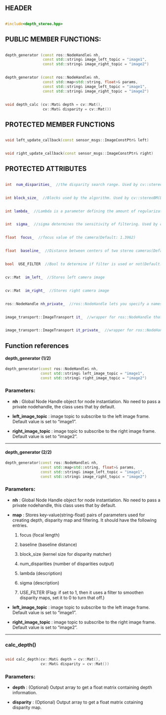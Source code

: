 
## HEADER

  

```c++

#include<depth_stereo.hpp>

```

  

## PUBLIC MEMBER FUNCTIONS:

  

```c++

depth_generator (const ros::NodeHandle& nh,
				 const std::string& image_left_topic = "image1",
				 const std::string& image_right_topic = "image2")

```

```c++

depth_generator (const ros::NodeHandle& nh,
				 const std::map<std::string, float>& params,
				 const std::string& image_left_topic = "image1",
				 const std::string& image_right_topic = "image2")

```

```c++

void depth_calc (cv::Mat& depth = cv::Mat(),
		         cv::Mat& disparity = cv::Mat())

```

  

## PROTECTED MEMBER FUNCTIONS

  

```c++

void left_update_callback(const sensor_msgs::ImageConstPtr& left)

```

```c++

void right_update_callback(const sensor_msgs::ImageConstPtr& right)

```

  

## PROTECTED ATTRIBUTES

  

```c++

int  num_disparities_  //the disparity search range. Used by cv::stereoBM(Default: 2*16)

```

```c++

int block_size_  //Blocks used by the algorithm. Used by cv::stereoBM(Default: 5)

```

```c++

int lambda_  //Lambda is a parameter defining the amount of regularization during filtering. Used by cv::ximgproc::DisparityWLSFilter(Default: 8000)

```

```c++

int  sigma_  //sigma determines the sensitivity of filtering. Used by cv::ximgproc::DisparityWLSFilter(Default: 5)

```

```c++

float  focus_  //focus value of the camera(Default: 1.3962)

```

```c++

float  baseline_  //Distance between centers of two stereo cameras(Default: 0.05)

```

```c++

bool  USE_FILTER  //Bool to determine if filter is used or not(Default: true)

```

```c++

cv::Mat  im_left_  //Stores left camera image

```

```c++

cv::Mat  im_right_  //Stores right camera image

```

```c++

ros::NodeHandle nh_private_  //ros::NodeHandle lets you specify a namespace for constructor

```

```c++

image_transport::ImageTransport it_  //wrapper for ros::NodeHandle that specialises for image data.

```

```c++

image_transport::ImageTransport it_private_  //wrapper for ros::NodeHandle that specialises for image data.

```
## Function references

#### depth_generator (1/2)
```c++
depth_generator(const ros::NodeHandle& nh,
			    const std::string& left_image_topic = "image1",
			    const std::string& right_image_topic = "image2")
```


### Parameters:

- **nh** : Global Node Handle object for node instantiation. No need to pass a private nodehandle, the class uses that by default.

- **left_image_topic** : image topic to subscribe to the left image frame. Default value is set to “image1”.

- **right_image_topic** : image topic to subscribe to the right image frame. Default value is set to “image2”.
------

#### depth_generator (2/2)
```c++
depth_generator(const ros::NodeHandle& nh,
				const std::map<std::string, float>& params,
				const std::string& image_left_topic = "image1",
				const std::string& image_right_topic = "image2")
```
  

### Parameters:

- **nh** : Global Node Handle object for node instantiation. No need to pass a private nodehandle, this class uses that by default.
    
- **map** : Stores key-value(string-float) pairs of parameters used for creating depth, disparity map and filtering. It should have the following entries.
    

    1. focus  (focal length)

    2. baseline (baseline distance)

    3. block_size  (kernel size for disparity matcher)

    4. num_disparities  (number of disparities output)

    5. lambda  (description)

    6. sigma  (description)

    7. USE_FILTER  (Flag: if set to 1, then it uses a filter to smoothen disparity maps, set it to 0 to turn that off.)

- **left_image_topic** : image topic to subscribe to the left image frame. Default value is set to “image1”.
    
- **right_image_topic** : image topic to subscribe to the right image frame. Default value is set to “image2”.
--------------------- 
    
### calc_depth()

```c++

void calc_depth(cv::Mat& depth = cv::Mat(),
				cv::Mat& disparity = cv::Mat())

```


### Parameters:

-   **depth** : (Optional) Output array to get a float matrix containing depth information.
    
-   **disparity** : (Optional) Output array to get a float matrix cotaining disparity map.

